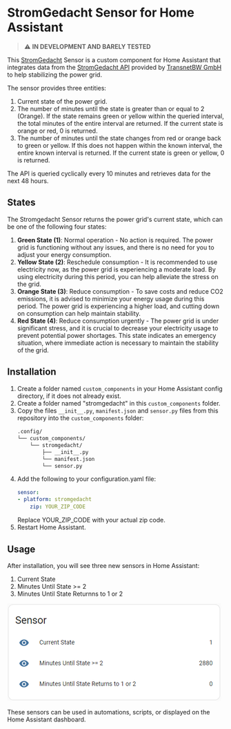 # StromGedacht Sensor for Home Assistant

> ⚠️ **IN DEVELOPMENT AND BARELY TESTED**

This [StromGedacht](https://www.stromgedacht.de) Sensor is a custom component for Home Assistant that integrates data from the [StromGedacht API](https://api.stromgedacht.de/v1/states) provided by [TransnetBW GmbH](https://www.transnetbw.de/) to help stabilizing the power grid.

The sensor provides three entities:

1. Current state of the power grid.
2. The number of minutes until the state is greater than or equal to 2 (Orange). If the state remains green or yellow within the queried interval, the total minutes of the entire interval are returned. If the current state is orange or red, 0 is returned.
3. The number of minutes until the state changes from red or orange back to green or yellow. If this does not happen within the known interval, the entire known interval is returned. If the current state is green or yellow, 0 is returned.

The API is queried cyclically every 10 minutes and retrieves data for the next 48 hours.

## States

The Stromgedacht Sensor returns the power grid's current state, which can be one of the following four states:

1. **Green State (1)**: Normal operation - No action is required. The power grid is functioning without any issues, and there is no need for you to adjust your energy consumption.
2. **Yellow State (2)**: Reschedule consumption - It is recommended to use electricity now, as the power grid is experiencing a moderate load. By using electricity during this period, you can help alleviate the stress on the grid.
3. **Orange State (3)**: Reduce consumption - To save costs and reduce CO2 emissions, it is advised to minimize your energy usage during this period. The power grid is experiencing a higher load, and cutting down on consumption can help maintain stability.
4. **Red State (4)**: Reduce consumption urgently - The power grid is under significant stress, and it is crucial to decrease your electricity usage to prevent potential power shortages. This state indicates an emergency situation, where immediate action is necessary to maintain the stability of the grid.

## Installation

1. Create a folder named `custom_components` in your Home Assistant config directory, if it does not already exist.
2. Create a folder named "stromgedacht" in this `custom_components` folder.
2. Copy the files `__init__.py`, `manifest.json` and `sensor.py` files from this repository into the `custom_components` folder:
    ```
    .config/
    └── custom_components/
        └── stromgedacht/
            ├── __init__.py
            └── manifest.json
            └── sensor.py
    ```
3. Add the following to your configuration.yaml file:
    ```yaml
    sensor:
    - platform: stromgedacht
        zip: YOUR_ZIP_CODE
    ```
    Replace YOUR_ZIP_CODE with your actual zip code.
4. Restart Home Assistant.

## Usage

After installation, you will see three new sensors in Home Assistant:

1. Current State
2. Minutes Until State >= 2
3. Minutes Until State Returnns to 1 or 2

![](./assets/2023-05-09-21-41-26.png)

These sensors can be used in automations, scripts, or displayed on the Home Assistant dashboard.
